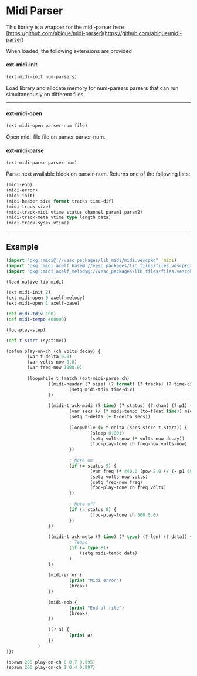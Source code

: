 # Midi Parser

This library is a wrapper for the midi-parser here
[https://github.com/abique/midi-parser](https://github.com/abique/midi-parser)

When loaded, the following extensions are provided

#### ext-midi-init

```clj
(ext-midi-init num-parsers)
```

Load library and allocate memory for num-parsers parsers that can run simultaneously on different files.

---

#### ext-midi-open

```clj
(ext-midi-open parser-num file)
```

Open midi-file file on parser parser-num.

#### ext-midi-parse

```clj
(ext-midi-parse parser-num)
```

Parse next available block on parser-num. Returns one of the following lists:

```clj
(midi-eob)
(midi-error)
(midi-init)
(midi-header size format tracks time-dif)
(midi-track size)
(midi-track-midi vtime status channel param1 param2)
(midi-track-meta vtime type length data)
(midi-track-sysex vtime)
```

---

## Example

```clj
(import "pkg::midi@://vesc_packages/lib_midi/midi.vescpkg" 'midi)
(import "pkg::midi_axelf_base@://vesc_packages/lib_files/files.vescpkg" 'axelf-base)
(import "pkg::midi_axelf_melody@://vesc_packages/lib_files/files.vescpkg" 'axelf-melody)

(load-native-lib midi)

(ext-midi-init 2)
(ext-midi-open 0 axelf-melody)
(ext-midi-open 1 axelf-base)

(def midi-tdiv 100)
(def midi-tempo 400000)

(foc-play-stop)

(def t-start (systime))

(defun play-on-ch (ch volts decay) {
        (var t-delta 0.0)
        (var volts-now 0.0)
        (var freq-now 1000.0)
        
        (loopwhile t (match (ext-midi-parse ch)
                ((midi-header (? size) (? format) (? tracks) (? time-div)) {
                        (setq midi-tdiv time-div)
                })
                
                ((midi-track-midi (? time) (? status) (? chan) (? p1) (? p2)) {
                        (var secs (/ (* midi-tempo (to-float time)) midi-tdiv 1000000.0))
                        (setq t-delta (+ t-delta secs))
                        
                        (loopwhile (> t-delta (secs-since t-start)) {
                                (sleep 0.001)
                                (setq volts-now (* volts-now decay))
                                (foc-play-tone ch freq-now volts-now)
                        })
                        
                        ; Note on
                        (if (= status 9) {
                                (var freq (* 440.0 (pow 2.0 (/ (- p1 69.0) 12.0))))
                                (setq volts-now volts)
                                (setq freq-now freq)
                                (foc-play-tone ch freq volts)
                        })
                        
                        ; Note off
                        (if (= status 8) {
                                (foc-play-tone ch 500 0.0)
                        })
                })
                
                ((midi-track-meta (? time) (? type) (? len) (? data)) {
                        ; Tempo
                        (if (= type 81)
                            (setq midi-tempo data)
                        )
                })
                
                (midi-error {
                        (print "Midi error")
                        (break)
                })
                
                (midi-eob {
                        (print "End of file")
                        (break)
                })
                
                ((? a) {
                        (print a)
                })
            )
)})

(spawn 200 play-on-ch 0 0.7 0.995)
(spawn 200 play-on-ch 1 0.4 0.997)
```

